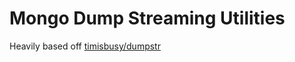 # Mongo Dump Streaming Utilities

Heavily based off [timisbusy/dumpstr](https://github.com/timisbusy/dumpstr)
